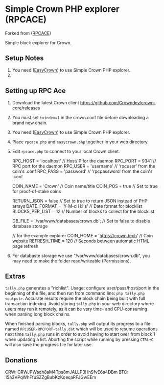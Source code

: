 Simple Crown PHP explorer (RPCACE)
==============================

Forked from ([RPCACE](https://github.com/stolendata/rpc-ace))

Simple block explorer for Crown.

Setup Notes
-----------

1. You need ([EasyCrown](https://github.com/defunctec/EasyCrown-PHP)) to use Simple Crown PHP explorer.
2. 

Setting up RPC Ace
------------------

1. Download the latest Crown client https://github.com/Crowndev/crown-core/releases
2. You must set `txindex=1` in the crown.conf file before downloading a brand new chain.
3. You need ([EasyCrown](https://github.com/defunctec/EasyCrown-PHP)) to use Simple Crown PHP explorer.
4. Place `rpcace.php` and `easycrown.php` together in your web directory.
5. Edit `rpcace.php` to connect to your local Crown client.

    RPC_HOST = 'localhost'              // Host/IP for the daemon
    RPC_PORT = 9341                     // RPC port for the daemon
    RPC_USER = 'username'               // 'rpcuser' from the coin's .conf
    RPC_PASS = 'password'               // 'rpcpassword' from the coin's .conf

    COIN_NAME = 'Crown'                 // Coin name/title
    COIN_POS = true                     // Set to true for proof-of-stake coins

    RETURN_JSON = false                 // Set to true to return JSON instead of PHP arrays
    DATE_FORMAT = 'Y-M-d H:i:s'         // Date format for blocklist
    BLOCKS_PER_LIST = 12                // Number of blocks to collect for the blocklist

    DB_FILE = '/var/www/databases/crown.db';     // Set to false to disable database storage

    // for the example explorer
    COIN_HOME = 'https://crown.tech'    // Coin website
    REFRESH_TIME = 120                  // Seconds between automatic HTML page refresh


6. For databaste storage we use "/var/www/databases/crown.db", you may need to make the folder read/writeable (Permissions).

Extras
------

`tally.php` generates a "richlist". Usage: configure user/pass/host/port in the beginning of the file, and then run from command line: `php tally.php <output>`. Accurate results require the block chain being built with full transaction indexing. Avoid storing `tally.php` in your web directory where users may run it remotely, as it can be very time- and CPU-consuming when parsing long block chains.

When finished parsing blocks, `tally.php` will output its progress to a file named `RPCUSER-RPCPORT-tally.dat` which will be used to resume operations next time `tally.php` runs in order to avoid having to start over from block 1 when updating a list. Aborting the script while running by pressing `CTRL+C` will also save the progress file for later use.


Donations
---------

CRW: CRWJPWadh8aM4Tps8mJALLP3HhSfvE6s4DBm
BTC: 15a3VPqWhFfuSZZgBubKzKqeqaRFJGwEEm
